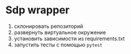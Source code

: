 # Sdp wrapper

1. склонировать репозиторий
2. развернуть виртуальное окружение
3. установить зависимости из requirements.txt
4. запустить тесты с помощью ```pytest```
